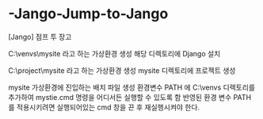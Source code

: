 # -Jango-Jump-to-Jango
[Jango] 점프 투 장고 

C:\venvs\mysite 라고 하는 가상환경 생성 
해당 디렉토리에 Django 설치 

C:\project\mysite 라고 하는 가상환경 생성 
mysite 디렉토리에 프로젝트 생성 

mysite 가상환경에 진입하는 배치 파일 생성 
환경변수 PATH 에 C:\venvs 디렉토리를 추가하여 mystie.cmd 명령을 어디서든 실행할 수 있도록 함 
반영된 환경 변수 PATH 를 적용시키려면 실행되어있는 cmd 창을 끈 후 재실행시켜야 한다. 
